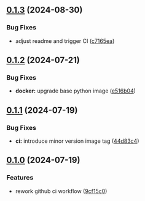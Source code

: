 ## [0.1.3](https://github.com/l4rm4nd/TraefikShaper/compare/v0.1.2...v0.1.3) (2024-08-30)


### Bug Fixes

* adjust readme and trigger CI ([c7165ea](https://github.com/l4rm4nd/TraefikShaper/commit/c7165ea112bf748c76f655d0c7c1e600fa4af19a))

## [0.1.2](https://github.com/l4rm4nd/TraefikShaper/compare/v0.1.1...v0.1.2) (2024-07-21)


### Bug Fixes

* **docker:** upgrade base python image ([e516b04](https://github.com/l4rm4nd/TraefikShaper/commit/e516b04d3c29254e8f232ad7da8e06d118710410))

## [0.1.1](https://github.com/l4rm4nd/TraefikShaper/compare/v0.1.0...v0.1.1) (2024-07-19)


### Bug Fixes

* **ci:** introduce minor version image tag ([44d83c4](https://github.com/l4rm4nd/TraefikShaper/commit/44d83c40d69158edaa352bdd3cc24281d56ea34f))

## [0.1.0](https://github.com/l4rm4nd/TraefikShaper/compare/9cf15c0ebcf2721054f9491f70a349a395fe5c8a...v0.1.0) (2024-07-19)


### Features

* rework github ci workflow ([9cf15c0](https://github.com/l4rm4nd/TraefikShaper/commit/9cf15c0ebcf2721054f9491f70a349a395fe5c8a))

